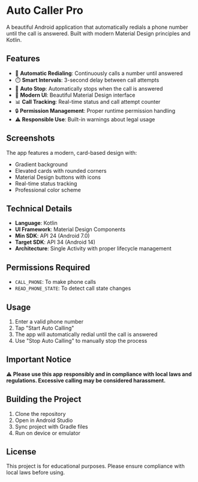# Auto Caller Pro

A beautiful Android application that automatically redials a phone number until the call is answered. Built with modern Material Design principles and Kotlin.

## Features

- 🔄 **Automatic Redialing**: Continuously calls a number until answered
- ⏱️ **Smart Intervals**: 3-second delay between call attempts
- 🛑 **Auto Stop**: Automatically stops when the call is answered
- 📱 **Modern UI**: Beautiful Material Design interface
- 📊 **Call Tracking**: Real-time status and call attempt counter
- 🔒 **Permission Management**: Proper runtime permission handling
- ⚠️ **Responsible Use**: Built-in warnings about legal usage

## Screenshots

The app features a modern, card-based design with:
- Gradient background
- Elevated cards with rounded corners
- Material Design buttons with icons
- Real-time status tracking
- Professional color scheme

## Technical Details

- **Language**: Kotlin
- **UI Framework**: Material Design Components
- **Min SDK**: API 24 (Android 7.0)
- **Target SDK**: API 34 (Android 14)
- **Architecture**: Single Activity with proper lifecycle management

## Permissions Required

- `CALL_PHONE`: To make phone calls
- `READ_PHONE_STATE`: To detect call state changes

## Usage

1. Enter a valid phone number
2. Tap "Start Auto Calling"
3. The app will automatically redial until the call is answered
4. Use "Stop Auto Calling" to manually stop the process

## Important Notice

⚠️ **Please use this app responsibly and in compliance with local laws and regulations. Excessive calling may be considered harassment.**

## Building the Project

1. Clone the repository
2. Open in Android Studio
3. Sync project with Gradle files
4. Run on device or emulator

## License

This project is for educational purposes. Please ensure compliance with local laws before using.